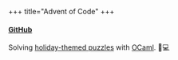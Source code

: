 +++
title="Advent of Code"
+++

#### [GitHub](https://github.com/jxiao/aoc)

Solving [holiday-themed puzzles](https://adventofcode.com/) with [OCaml](https://ocaml.org/). 🎅💻
